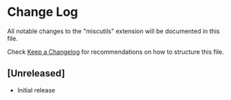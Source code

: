 # Change Log

All notable changes to the "miscutils" extension will be documented in this file.

Check [Keep a Changelog](http://keepachangelog.com/) for recommendations on how to structure this file.

## [Unreleased]

- Initial release